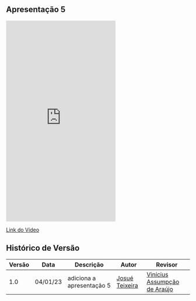 ## Apresentação 5

<iframe width="300" height="550" src="https://www.youtube.com/watch?v=JKXFE5bcdaU" title="Apresentação do Ponto de Controle 1" frameborder="0" allow="accelerometer; autoplay; clipboard-write; encrypted-media; gyroscope; picture-in-picture" allowfullscreen></iframe>

[Link do Vídeo](https://www.youtube.com/watch?v=JKXFE5bcdaU)

## Histórico de Versão

| Versão | Data | Descrição | Autor | Revisor
|--------|------|-----------|-------| -------
| 1.0 | 04/01/23 | adiciona a apresentação 5 | [Josué Teixeira](https://github.com/zjosuez) | [Vinícius Assumpção de Araújo](https://github.com/viniman27)